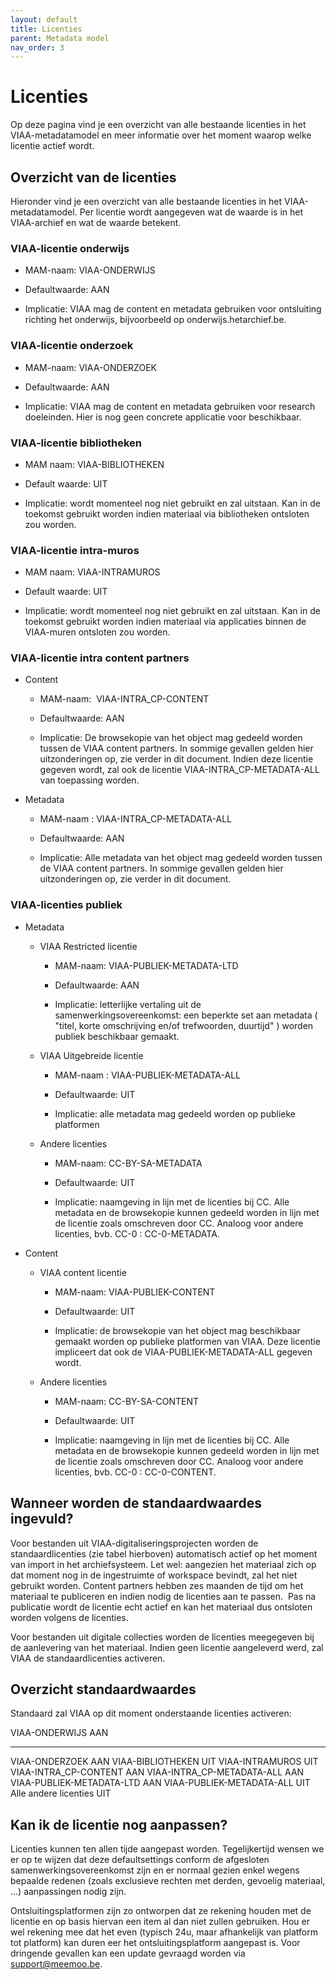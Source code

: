 ```yaml
---
layout: default
title: Licenties
parent: Metadata model
nav_order: 3
---
```


# Licenties

Op deze pagina vind je een overzicht van alle bestaande licenties in het VIAA-metadatamodel en meer informatie over het moment waarop welke licentie actief wordt.

## Overzicht van de licenties

Hieronder vind je een overzicht van alle bestaande licenties in het VIAA-metadatamodel. Per licentie wordt aangegeven wat de waarde is in het VIAA-archief en wat de waarde betekent.

### VIAA-licentie onderwijs

- MAM-naam: VIAA-ONDERWIJS

- Defaultwaarde: AAN

- Implicatie: VIAA mag de content en metadata gebruiken voor ontsluiting richting het onderwijs, bijvoorbeeld op onderwijs.hetarchief.be.

### VIAA-licentie onderzoek

- MAM-naam: VIAA-ONDERZOEK

- Defaultwaarde: AAN

- Implicatie: VIAA mag de content en metadata gebruiken voor research doeleinden. Hier is nog geen concrete applicatie voor beschikbaar.

### VIAA-licentie bibliotheken

- MAM naam: VIAA-BIBLIOTHEKEN

- Default waarde: UIT

- Implicatie: wordt momenteel nog niet gebruikt en zal uitstaan. Kan in de toekomst gebruikt worden indien materiaal via bibliotheken ontsloten zou worden.

### VIAA-licentie intra-muros

- MAM naam: VIAA-INTRAMUROS

- Default waarde: UIT

- Implicatie: wordt momenteel nog niet gebruikt en zal uitstaan. Kan in de toekomst gebruikt worden indien materiaal via applicaties binnen de VIAA-muren ontsloten zou worden.

### VIAA-licentie intra content partners

- Content

  - MAM-naam:  VIAA-INTRA_CP-CONTENT

  - Defaultwaarde: AAN

  - Implicatie: De browsekopie van het object mag gedeeld worden tussen de VIAA content partners. In sommige gevallen gelden hier uitzonderingen op, zie verder in dit document. Indien deze licentie gegeven wordt, zal ook de licentie VIAA-INTRA_CP-METADATA-ALL van toepassing worden.

- Metadata

  - MAM-naam : VIAA-INTRA_CP-METADATA-ALL

  - Defaultwaarde: AAN

  - Implicatie: Alle metadata van het object mag gedeeld worden tussen de VIAA content partners. In sommige gevallen gelden hier uitzonderingen op, zie verder in dit document.

### VIAA-licenties publiek

- Metadata

  - VIAA Restricted licentie

    - MAM-naam: VIAA-PUBLIEK-METADATA-LTD

    - Defaultwaarde: AAN

    - Implicatie: letterlijke vertaling uit de samenwerkingsovereenkomst: een beperkte set aan metadata ( "titel, korte omschrijving en/of trefwoorden, duurtijd" ) worden publiek beschikbaar gemaakt.

  - VIAA Uitgebreide licentie

    - MAM-naam : VIAA-PUBLIEK-METADATA-ALL

    - Defaultwaarde: UIT

    - Implicatie: alle metadata mag gedeeld worden op publieke platformen

  - Andere licenties

    - MAM-naam: CC-BY-SA-METADATA

    - Defaultwaarde: UIT

    - Implicatie: naamgeving in lijn met de licenties bij CC. Alle metadata en de browsekopie kunnen gedeeld worden in lijn met de licentie zoals omschreven door CC. Analoog voor andere licenties, bvb. CC-0 : CC-0-METADATA.

- Content

  - VIAA content licentie

    - MAM-naam: VIAA-PUBLIEK-CONTENT

    - Defaultwaarde: UIT

    - Implicatie: de browsekopie van het object mag beschikbaar gemaakt worden op publieke platformen van VIAA. Deze licentie impliceert dat ook de VIAA-PUBLIEK-METADATA-ALL gegeven wordt.

  - Andere licenties

    - MAM-naam: CC-BY-SA-CONTENT

    - Defaultwaarde: UIT

    - Implicatie: naamgeving in lijn met de licenties bij CC. Alle metadata en de browsekopie kunnen gedeeld worden in lijn met de licentie zoals omschreven door CC. Analoog voor andere licenties, bvb. CC-0 : CC-0-CONTENT.


## Wanneer worden de standaardwaardes ingevuld?

Voor bestanden uit VIAA-digitaliseringsprojecten worden de standaardlicenties (zie tabel hierboven) automatisch actief op het moment van import in het archiefsysteem. Let wel: aangezien het materiaal zich op dat moment nog in de ingestruimte of workspace bevindt, zal het niet gebruikt worden. Content partners hebben zes maanden de tijd om het materiaal te publiceren en indien nodig de licenties aan te passen.  Pas na publicatie wordt de licentie echt actief en kan het materiaal dus ontsloten worden volgens de licenties.

Voor bestanden uit digitale collecties worden de licenties meegegeven bij de aanlevering van het materiaal. Indien geen licentie aangeleverd werd, zal VIAA de standaardlicenties activeren.

## Overzicht standaardwaardes

Standaard zal VIAA op dit moment onderstaande licenties activeren:

  VIAA-ONDERWIJS      AAN
  ----------------------------- -----
  VIAA-ONDERZOEK      AAN
  VIAA-BIBLIOTHEKEN     UIT
  VIAA-INTRAMUROS     UIT
  VIAA-INTRA_CP-CONTENT    AAN
  VIAA-INTRA_CP-METADATA-ALL AAN
  VIAA-PUBLIEK-METADATA-LTD   AAN
  VIAA-PUBLIEK-METADATA-ALL   UIT
  Alle andere licenties   UIT

## Kan ik de licentie nog aanpassen?

Licenties kunnen ten allen tijde aangepast worden. Tegelijkertijd wensen we er op te wijzen dat deze defaultsettings conform de afgesloten samenwerkingsovereenkomst zijn en er normaal gezien enkel wegens bepaalde redenen (zoals exclusieve rechten met derden, gevoelig materiaal, ...) aanpassingen nodig zijn.  

Ontsluitingsplatformen zijn zo ontworpen dat ze rekening houden met de licentie en op basis hiervan een item al dan niet zullen gebruiken. Hou er wel rekening mee dat het even (typisch 24u, maar afhankelijk van platform tot platform) kan duren eer het ontsluitingsplatform aangepast is. Voor dringende gevallen kan een update gevraagd worden via <support@meemoo.be>.